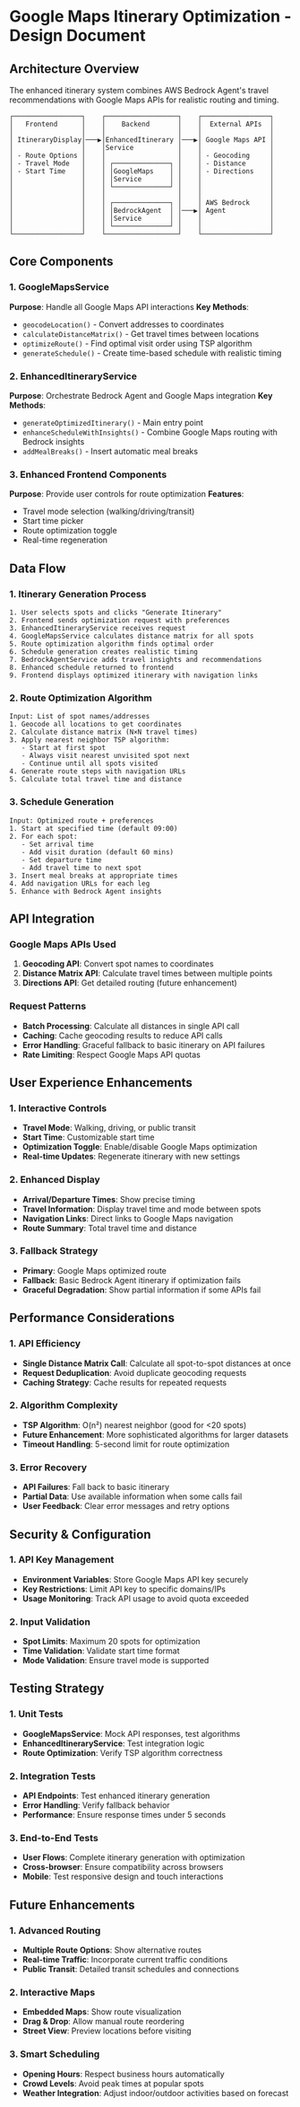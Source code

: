 # Google Maps Itinerary Optimization - Design Document

## Architecture Overview

The enhanced itinerary system combines AWS Bedrock Agent's travel recommendations with Google Maps APIs for realistic routing and timing.

```
┌─────────────────┐    ┌──────────────────┐    ┌─────────────────┐
│   Frontend      │    │    Backend       │    │  External APIs  │
│                 │    │                  │    │                 │
│ ItineraryDisplay│───▶│EnhancedItinerary │───▶│ Google Maps API │
│                 │    │Service           │    │                 │
│ - Route Options │    │                  │    │ - Geocoding     │
│ - Travel Mode   │    │ ┌──────────────┐ │    │ - Distance      │
│ - Start Time    │    │ │GoogleMaps    │ │    │ - Directions    │
│                 │    │ │Service       │ │    │                 │
│                 │    │ └──────────────┘ │    │                 │
│                 │    │                  │    │                 │
│                 │    │ ┌──────────────┐ │    │ AWS Bedrock     │
│                 │    │ │BedrockAgent  │ │───▶│ Agent           │
│                 │    │ │Service       │ │    │                 │
│                 │    │ └──────────────┘ │    │                 │
└─────────────────┘    └──────────────────┘    └─────────────────┘
```

## Core Components

### 1. GoogleMapsService
**Purpose**: Handle all Google Maps API interactions
**Key Methods**:
- `geocodeLocation()` - Convert addresses to coordinates
- `calculateDistanceMatrix()` - Get travel times between locations
- `optimizeRoute()` - Find optimal visit order using TSP algorithm
- `generateSchedule()` - Create time-based schedule with realistic timing

### 2. EnhancedItineraryService
**Purpose**: Orchestrate Bedrock Agent and Google Maps integration
**Key Methods**:
- `generateOptimizedItinerary()` - Main entry point
- `enhanceScheduleWithInsights()` - Combine Google Maps routing with Bedrock insights
- `addMealBreaks()` - Insert automatic meal breaks

### 3. Enhanced Frontend Components
**Purpose**: Provide user controls for route optimization
**Features**:
- Travel mode selection (walking/driving/transit)
- Start time picker
- Route optimization toggle
- Real-time regeneration

## Data Flow

### 1. Itinerary Generation Process
```
1. User selects spots and clicks "Generate Itinerary"
2. Frontend sends optimization request with preferences
3. EnhancedItineraryService receives request
4. GoogleMapsService calculates distance matrix for all spots
5. Route optimization algorithm finds optimal order
6. Schedule generation creates realistic timing
7. BedrockAgentService adds travel insights and recommendations
8. Enhanced schedule returned to frontend
9. Frontend displays optimized itinerary with navigation links
```

### 2. Route Optimization Algorithm
```
Input: List of spot names/addresses
1. Geocode all locations to get coordinates
2. Calculate distance matrix (N×N travel times)
3. Apply nearest neighbor TSP algorithm:
   - Start at first spot
   - Always visit nearest unvisited spot next
   - Continue until all spots visited
4. Generate route steps with navigation URLs
5. Calculate total travel time and distance
```

### 3. Schedule Generation
```
Input: Optimized route + preferences
1. Start at specified time (default 09:00)
2. For each spot:
   - Set arrival time
   - Add visit duration (default 60 mins)
   - Set departure time
   - Add travel time to next spot
3. Insert meal breaks at appropriate times
4. Add navigation URLs for each leg
5. Enhance with Bedrock Agent insights
```

## API Integration

### Google Maps APIs Used
1. **Geocoding API**: Convert spot names to coordinates
2. **Distance Matrix API**: Calculate travel times between multiple points
3. **Directions API**: Get detailed routing (future enhancement)

### Request Patterns
- **Batch Processing**: Calculate all distances in single API call
- **Caching**: Cache geocoding results to reduce API calls
- **Error Handling**: Graceful fallback to basic itinerary on API failures
- **Rate Limiting**: Respect Google Maps API quotas

## User Experience Enhancements

### 1. Interactive Controls
- **Travel Mode**: Walking, driving, or public transit
- **Start Time**: Customizable start time
- **Optimization Toggle**: Enable/disable Google Maps optimization
- **Real-time Updates**: Regenerate itinerary with new settings

### 2. Enhanced Display
- **Arrival/Departure Times**: Show precise timing
- **Travel Information**: Display travel time and mode between spots
- **Navigation Links**: Direct links to Google Maps navigation
- **Route Summary**: Total travel time and distance

### 3. Fallback Strategy
- **Primary**: Google Maps optimized route
- **Fallback**: Basic Bedrock Agent itinerary if optimization fails
- **Graceful Degradation**: Show partial information if some APIs fail

## Performance Considerations

### 1. API Efficiency
- **Single Distance Matrix Call**: Calculate all spot-to-spot distances at once
- **Request Deduplication**: Avoid duplicate geocoding requests
- **Caching Strategy**: Cache results for repeated requests

### 2. Algorithm Complexity
- **TSP Algorithm**: O(n²) nearest neighbor (good for <20 spots)
- **Future Enhancement**: More sophisticated algorithms for larger datasets
- **Timeout Handling**: 5-second limit for route optimization

### 3. Error Recovery
- **API Failures**: Fall back to basic itinerary
- **Partial Data**: Use available information when some calls fail
- **User Feedback**: Clear error messages and retry options

## Security & Configuration

### 1. API Key Management
- **Environment Variables**: Store Google Maps API key securely
- **Key Restrictions**: Limit API key to specific domains/IPs
- **Usage Monitoring**: Track API usage to avoid quota exceeded

### 2. Input Validation
- **Spot Limits**: Maximum 20 spots for optimization
- **Time Validation**: Validate start time format
- **Mode Validation**: Ensure travel mode is supported

## Testing Strategy

### 1. Unit Tests
- **GoogleMapsService**: Mock API responses, test algorithms
- **EnhancedItineraryService**: Test integration logic
- **Route Optimization**: Verify TSP algorithm correctness

### 2. Integration Tests
- **API Endpoints**: Test enhanced itinerary generation
- **Error Handling**: Verify fallback behavior
- **Performance**: Ensure response times under 5 seconds

### 3. End-to-End Tests
- **User Flows**: Complete itinerary generation with optimization
- **Cross-browser**: Ensure compatibility across browsers
- **Mobile**: Test responsive design and touch interactions

## Future Enhancements

### 1. Advanced Routing
- **Multiple Route Options**: Show alternative routes
- **Real-time Traffic**: Incorporate current traffic conditions
- **Public Transit**: Detailed transit schedules and connections

### 2. Interactive Maps
- **Embedded Maps**: Show route visualization
- **Drag & Drop**: Allow manual route reordering
- **Street View**: Preview locations before visiting

### 3. Smart Scheduling
- **Opening Hours**: Respect business hours automatically
- **Crowd Levels**: Avoid peak times at popular spots
- **Weather Integration**: Adjust indoor/outdoor activities based on forecast